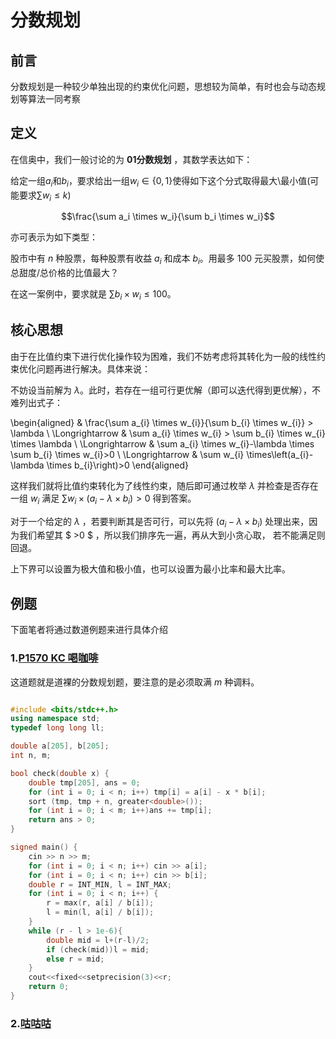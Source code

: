 # 分数规划

## 前言

分数规划是一种较少单独出现的约束优化问题，思想较为简单，有时也会与动态规划等算法一同考察

## 定义

在信奥中，我们一般讨论的为 **01分数规划** ，其数学表达如下：

给定一组$a_i$和$b_i$，要求给出一组$w_i\in \{0,1\}$使得如下这个分式取得最大\最小值(可能要求$\sum w_i \le k$)

$$\frac{\sum a_i \times w_i}{\sum b_i \times w_i}$$

亦可表示为如下类型：

股市中有 $n$ 种股票，每种股票有收益 $a_i$ 和成本 $b_i$。用最多 $100$ 元买股票，如何使总甜度/总价格的比值最大？

在这一案例中，要求就是 $\sum b_i \times w_i \le 100$。

## 核心思想

由于在比值约束下进行优化操作较为困难，我们不妨考虑将其转化为一般的线性约束优化问题再进行解决。具体来说：

不妨设当前解为 $\lambda$。此时，若存在一组可行更优解（即可以迭代得到更优解），不难列出式子：

\begin{aligned}
& \frac{\sum a_{i} \times w_{i}}{\sum b_{i} \times w_{i}} > \lambda \\
\Longrightarrow & \sum a_{i} \times w_{i} > \sum b_{i} \times w_{i} \times \lambda \\
\Longrightarrow & \sum a_{i} \times w_{i}-\lambda \times \sum b_{i} \times w_{i}>0 \\
\Longrightarrow & \sum w_{i} \times\left(a_{i}- \lambda \times b_{i}\right)>0
\end{aligned}

这样我们就将比值约束转化为了线性约束，随后即可通过枚举 $\lambda$ 并检查是否存在一组 $w_i$ 满足 $\sum w_{i} \times \left( a_{i}- \lambda \times b_{i}\right)>0$ 得到答案。

对于一个给定的 $\lambda$ ，若要判断其是否可行，可以先将 $\left( a_{i}- \lambda \times b_{i}\right)$ 处理出来，因为我们希望其 $ >0 $ ，所以我们排序先一遍，再从大到小贪心取， 若不能满足则回退。

上下界可以设置为极大值和极小值，也可以设置为最小比率和最大比率。

## 例题

下面笔者将通过数道例题来进行具体介绍

### 1.[P1570 KC 喝咖啡](https://www.luogu.com.cn/problem/P1570)

这道题就是道裸的分数规划题，要注意的是必须取满 $m$ 种调料。

```cpp

#include <bits/stdc++.h>
using namespace std;
typedef long long ll;

double a[205], b[205];
int n, m;

bool check(double x) {
    double tmp[205], ans = 0;
    for (int i = 0; i < n; i++) tmp[i] = a[i] - x * b[i];
    sort (tmp, tmp + n, greater<double>());
    for (int i = 0; i < m; i++)ans += tmp[i];
    return ans > 0;
}

signed main() {
    cin >> n >> m;
    for (int i = 0; i < n; i++) cin >> a[i];
    for (int i = 0; i < n; i++) cin >> b[i];
    double r = INT_MIN, l = INT_MAX;
    for (int i = 0; i < n; i++) {
        r = max(r, a[i] / b[i]);
        l = min(l, a[i] / b[i]);
    }
    while (r - l > 1e-6){
        double mid = l+(r-l)/2;
        if (check(mid))l = mid;
        else r = mid;
    }
    cout<<fixed<<setprecision(3)<<r;
    return 0;
}
```

### 2.[咕咕咕](https://www.example.com)
